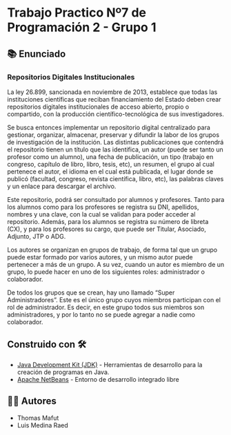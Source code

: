 # Trabajo Practico Nº7 de Programación 2 - Grupo 1

## 📚 Enunciado

### Repositorios Digitales Institucionales

La ley 26.899, sancionada en noviembre de 2013, establece que todas las instituciones científicas
que reciban financiamiento del Estado deben crear repositorios digitales institucionales de acceso
abierto, propio o compartido, con la producción científico-tecnológica de sus investigadores.

Se busca entonces implementar un repositorio digital centralizado para gestionar, organizar,
almacenar, preservar y difundir la labor de los grupos de investigación de la institución.
Las distintas publicaciones que contendrá el repositorio tienen un título que las identifica, un autor
(puede ser tanto un profesor como un alumno), una fecha de publicación, un tipo (trabajo en
congreso, capítulo de libro, libro, tesis, etc), un resumen, el grupo al cual pertenece el autor, el
idioma en el cual está publicada, el lugar donde se publicó (facultad, congreso, revista científica,
libro, etc), las palabras claves y un enlace para descargar el archivo.

Este repositorio, podrá ser consultado por alumnos y profesores. Tanto para los alumnos como para
los profesores se registra su DNI, apellidos, nombres y una clave, con la cual se validan para poder
acceder al repositorio. Además, para los alumnos se registra su número de libreta (CX), y para los
profesores su cargo, que puede ser Titular, Asociado, Adjunto, JTP o ADG.

Los autores se organizan en grupos de trabajo, de forma tal que un grupo puede estar formado por
varios autores, y un mismo autor puede pertenecer a más de un grupo. A su vez, cuando un autor es
miembro de un grupo, lo puede hacer en uno de los siguientes roles: administrador o colaborador.

De todos los grupos que se crean, hay uno llamado “Super Administradores”. Este es el único grupo
cuyos miembros participan con el rol de administrador. Es decir, en este grupo todos sus miembros
son administradores, y por lo tanto no se puede agregar a nadie como colaborador.

## Construido con 🛠️

* [Java Development Kit (JDK)](https://www.java.com/es/download/help/develop.html) -  Herramientas de desarrollo para la creación de programas en Java.
* [Apache NetBeans](https://netbeans.apache.org/) - Entorno de desarrollo integrado libre

## 👨‍💻 Autores

- Thomas Mafut
- Luis Medina Raed
